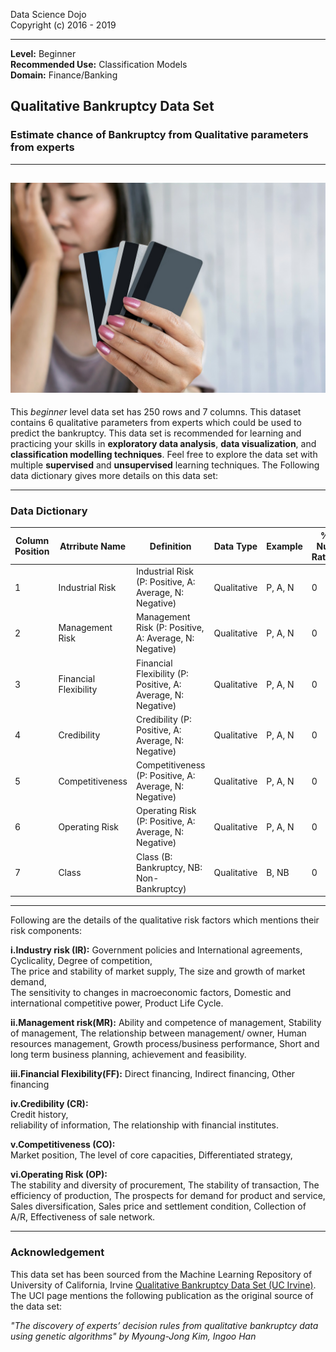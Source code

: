 Data Science Dojo <br/>
Copyright (c) 2016 - 2019

---

**Level:** Beginner <br/>
**Recommended Use:** Classification Models<br/>
**Domain:** Finance/Banking<br/> 

## Qualitative Bankruptcy Data Set 

### Estimate chance of Bankruptcy from Qualitative parameters from experts 

---
![](407.jpg)
---

This *beginner* level data set has 250 rows and 7 columns.
This dataset contains 6 qualitative parameters from experts which could be used to predict the bankruptcy.
This data set is recommended for learning and practicing your skills in **exploratory data analysis**, **data visualization**, and **classification modelling techniques**. 
Feel free to explore the data set with multiple **supervised** and **unsupervised** learning techniques. The Following data dictionary gives more details on this data set:

---

### Data Dictionary 

| Column   Position 	| Atrribute Name        	| Definition                                                   	| Data Type   	| Example 	| % Null Ratios 	|
|-------------------	|-----------------------	|--------------------------------------------------------------	|-------------	|---------	|---------------	|
| 1                 	| Industrial Risk       	| Industrial Risk (P: Positive, A: Average, N: Negative)       	| Qualitative 	| P, A, N 	| 0             	|
| 2                 	| Management Risk       	| Management Risk (P: Positive, A: Average, N: Negative)       	| Qualitative 	| P, A, N 	| 0             	|
| 3                 	| Financial Flexibility 	| Financial Flexibility (P: Positive, A: Average, N: Negative) 	| Qualitative 	| P, A, N 	| 0             	|
| 4                 	| Credibility           	| Credibility (P: Positive, A: Average, N: Negative)           	| Qualitative 	| P, A, N 	| 0             	|
| 5                 	| Competitiveness       	| Competitiveness (P: Positive, A: Average, N: Negative)       	| Qualitative 	| P, A, N 	| 0             	|
| 6                 	| Operating Risk        	| Operating Risk (P: Positive, A: Average, N: Negative)        	| Qualitative 	| P, A, N 	| 0             	|
| 7                 	| Class                 	| Class (B: Bankruptcy, NB: Non-Bankruptcy)                    	| Qualitative 	| B, NB   	| 0             	|
---
Following are the details of the qualitative risk factors which mentions their risk components:

**i.Industry risk (IR):** 
	Government policies and International agreements, 
	Cyclicality, 
	Degree of competition,				
	The price and stability of market supply,
	The size and growth of market demand,	
	The sensitivity to changes in macroeconomic factors,
	Domestic and international competitive power, 
	Product Life Cycle.

**ii.Management risk(MR):** 
	Ability and competence of management, 
	Stability of management,
	The relationship between management/ owner, 
	Human resources management, 
	Growth process/business performance, 
	Short and long term business planning, 
	achievement and feasibility. 

**iii.Financial Flexibility(FF):** 
	Direct financing, 
	Indirect financing, 
	Other financing 

**iv.Credibility (CR):**  
	Credit history,  
	reliability of information, 
	The relationship with financial institutes.

**v.Competitiveness (CO):**  
	Market position, 
	The level of core capacities, 
	Differentiated strategy, 

**vi.Operating Risk (OP):**  
	The stability and diversity of procurement, 
	The stability of transaction, 
	The efficiency of production, 
	The prospects for demand for product and service, 
	Sales diversification,
	Sales price and settlement condition, 
	Collection of A/R,
	Effectiveness of sale network.

---
### Acknowledgement

This data set has been sourced from the Machine Learning Repository of University of California, Irvine [Qualitative Bankruptcy Data Set (UC Irvine)](https://archive.ics.uci.edu/ml/datasets/Qualitative_Bankruptcy). 
The UCI page mentions the following publication as the original source of the data set:

*"The discovery of experts’	decision rules from qualitative bankruptcy data using genetic algorithms" by Myoung-Jong Kim, Ingoo Han*

